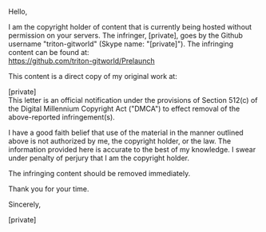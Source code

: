 Hello,

I am the copyright holder of content that is currently being hosted
without permission on your servers. The infringer, [private], goes by
the Github username "triton-gitworld" (Skype name: "[private]").
The infringing content can be found at:  
https://github.com/triton-gitworld/Prelaunch

This content is a direct copy of my original work at:

[private]  
This letter is an official notification under the provisions of
Section 512(c) of the Digital Millennium Copyright Act ("DMCA") to
effect removal of the above-reported infringement(s).

I have a good faith belief that use of the material in the manner
outlined above is not authorized by me, the copyright holder, or the
law. The information provided here is accurate to the best of my
knowledge. I swear under penalty of perjury that I am the copyright
holder.

The infringing content should be removed immediately.

Thank you for your time.

Sincerely,

[private]
